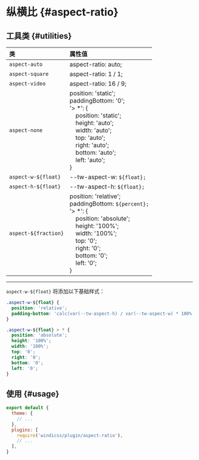 # 纵横比 {#aspect-ratio}

## 工具类 {#utilities}

| 类                | 属性值                                                                                                                                                                                                                               |
| :------------------- | :--------------------------------------------------------------------------------------------------------------------------------------------------------------------------------------------------------------------------------------- |
| `aspect-auto`        | aspect-ratio: auto;   |
| `aspect-square`      | aspect-ratio: 1 / 1;  |
| `aspect-video`       | aspect-ratio: 16 / 9; |
| `aspect-none`        | position: 'static';<br>paddingBottom: '0';<br>'> *': {<br>&emsp;position: 'static';<br>&emsp;height: 'auto';<br>&emsp;width: 'auto';<br>&emsp;top: 'auto';<br>&emsp;right: 'auto';<br>&emsp;bottom: 'auto';<br>&emsp;left: 'auto';<br>}  |
| `aspect-w-${float}`  | --tw-aspect-w: `${float};`                                                                                                                                                                                                               |
| `aspect-h-${float}`  | --tw-aspect-h: `${float};`                                                                                                                                                                                                               |
| `aspect-${fraction}` | position: 'relative';<br>paddingBottom: `${percent};`<br>'> *': {<br>&emsp;position: 'absolute';<br>&emsp;height: '100%';<br>&emsp;width: '100%';<br>&emsp;top: '0';<br>&emsp;right: '0';<br>&emsp;bottom: '0';<br>&emsp;left: '0';<br>} |

***

`aspect-w-${float}` 将添加以下基础样式：

```css
.aspect-w-${float} {
  position: 'relative';
  padding-bottom: 'calc(var(--tw-aspect-h) / var(--tw-aspect-w) * 100%)';
}

.aspect-w-${float} > * {
  position: 'absolute';
  height: '100%';
  width: '100%';
  top: '0';
  right: '0';
  bottom: '0';
  left: '0';
}
```

## 使用 {#usage}

```js windi.config.js
export default {
  theme: {
    // ...
  },
  plugins: [
    require('windicss/plugin/aspect-ratio'),
    // ...
  ],
}
```
